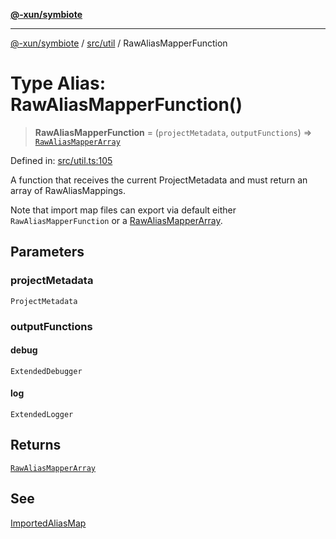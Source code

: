 [**@-xun/symbiote**](../../../README.md)

***

[@-xun/symbiote](../../../README.md) / [src/util](../README.md) / RawAliasMapperFunction

# Type Alias: RawAliasMapperFunction()

> **RawAliasMapperFunction** = (`projectMetadata`, `outputFunctions`) => [`RawAliasMapperArray`](RawAliasMapperArray.md)

Defined in: [src/util.ts:105](https://github.com/Xunnamius/symbiote/blob/b6645a7e13ad9c4a85e6a278cbf060db1e4bf320/src/util.ts#L105)

A function that receives the current ProjectMetadata and must return
an array of RawAliasMappings.

Note that import map files can export via default either
`RawAliasMapperFunction` or a [RawAliasMapperArray](RawAliasMapperArray.md).

## Parameters

### projectMetadata

`ProjectMetadata`

### outputFunctions

#### debug

`ExtendedDebugger`

#### log

`ExtendedLogger`

## Returns

[`RawAliasMapperArray`](RawAliasMapperArray.md)

## See

[ImportedAliasMap](ImportedAliasMap.md)
